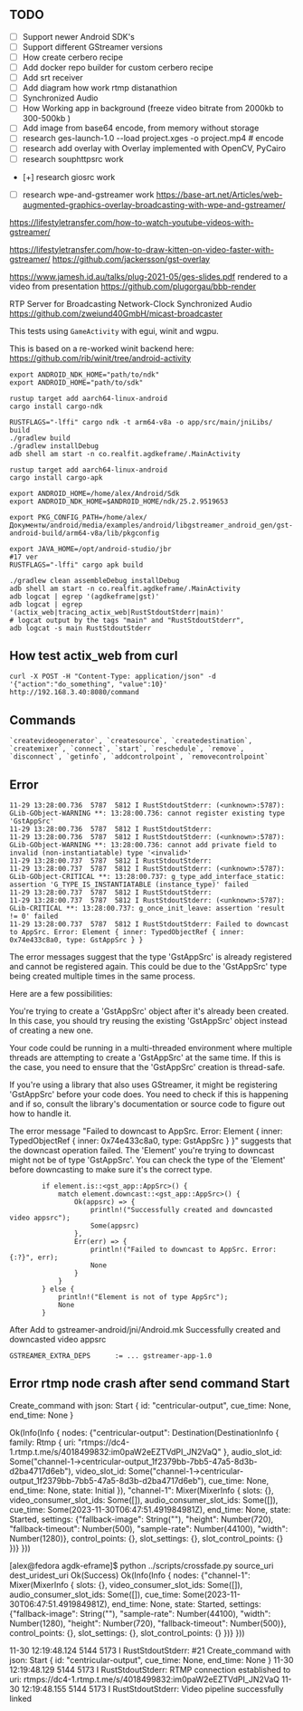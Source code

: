 ## TODO

- [ ] Support newer Android SDK's
- [ ] Support different GStreamer versions
- [ ] How create cerbero recipe
- [ ] Add docker repo builder for custom cerbero recipe
- [ ] Add srt receiver
- [ ] Add diagram how work rtmp distanathion
- [ ] Synchronized Audio
- [ ] How Working app in background (freeze video bitrate from 2000kb to 300-500kb )
- [ ] Add image from base64 encode, from memory without storage
- [ ] research ges-launch-1.0 --load project.xges -o project.mp4 # encode
- [ ] research add overlay with Overlay implemented with OpenCV, PyCairo
- [ ] research souphttpsrc work
- [+] research giosrc work

- [ ] research wpe-and-gstreamer work
https://base-art.net/Articles/web-augmented-graphics-overlay-broadcasting-with-wpe-and-gstreamer/

https://lifestyletransfer.com/how-to-watch-youtube-videos-with-gstreamer/


https://lifestyletransfer.com/how-to-draw-kitten-on-video-faster-with-gstreamer/
https://github.com/jackersson/gst-overlay

https://www.jamesh.id.au/talks/plug-2021-05/ges-slides.pdf
rendered to a video from presentation
https://github.com/plugorgau/bbb-render

 RTP Server for Broadcasting Network-Clock Synchronized Audio
https://github.com/zweiund40GmbH/micast-broadcaster

This tests using `GameActivity` with egui, winit and wgpu.

This is based on a re-worked winit backend here:
https://github.com/rib/winit/tree/android-activity

```
export ANDROID_NDK_HOME="path/to/ndk"
export ANDROID_HOME="path/to/sdk"

rustup target add aarch64-linux-android
cargo install cargo-ndk

RUSTFLAGS="-lffi" cargo ndk -t arm64-v8a -o app/src/main/jniLibs/ build
./gradlew build
./gradlew installDebug
adb shell am start -n co.realfit.agdkeframe/.MainActivity
```
```
rustup target add aarch64-linux-android
cargo install cargo-apk

export ANDROID_HOME=/home/alex/Android/Sdk
export ANDROID_NDK_HOME=$ANDROID_HOME/ndk/25.2.9519653

export PKG_CONFIG_PATH=/home/alex/Документы/android/media/examples/android/libgstreamer_android_gen/gst-android-build/arm64-v8a/lib/pkgconfig

export JAVA_HOME=/opt/android-studio/jbr
#17 ver
RUSTFLAGS="-lffi" cargo apk build

./gradlew clean assembleDebug installDebug
adb shell am start -n co.realfit.agdkeframe/.MainActivity
adb logcat | egrep '(agdkeframe|gst)'
adb logcat | egrep '(actix_web|tracing_actix_web|RustStdoutStderr|main)'
# logcat output by the tags "main" and "RustStdoutStderr",
adb logcat -s main RustStdoutStderr
```

## How test actix_web from curl

```
curl -X POST -H "Content-Type: application/json" -d '{"action":"do_something", "value":10}' http://192.168.3.40:8080/command

```
## Commands

```
`createvideogenerator`, `createsource`, `createdestination`, `createmixer`, `connect`, `start`, `reschedule`, `remove`, `disconnect`, `getinfo`, `addcontrolpoint`, `removecontrolpoint`
```

## Error

```
11-29 13:28:00.736  5787  5812 I RustStdoutStderr: (<unknown>:5787): GLib-GObject-WARNING **: 13:28:00.736: cannot register existing type 'GstAppSrc'
11-29 13:28:00.736  5787  5812 I RustStdoutStderr: 
11-29 13:28:00.736  5787  5812 I RustStdoutStderr: (<unknown>:5787): GLib-GObject-WARNING **: 13:28:00.736: cannot add private field to invalid (non-instantiatable) type '<invalid>'
11-29 13:28:00.737  5787  5812 I RustStdoutStderr: 
11-29 13:28:00.737  5787  5812 I RustStdoutStderr: (<unknown>:5787): GLib-GObject-CRITICAL **: 13:28:00.737: g_type_add_interface_static: assertion 'G_TYPE_IS_INSTANTIATABLE (instance_type)' failed
11-29 13:28:00.737  5787  5812 I RustStdoutStderr: 
11-29 13:28:00.737  5787  5812 I RustStdoutStderr: (<unknown>:5787): GLib-CRITICAL **: 13:28:00.737: g_once_init_leave: assertion 'result != 0' failed
11-29 13:28:00.737  5787  5812 I RustStdoutStderr: Failed to downcast to AppSrc. Error: Element { inner: TypedObjectRef { inner: 0x74e433c8a0, type: GstAppSrc } }
```
The error messages suggest that the type 'GstAppSrc' is already registered and cannot be registered again. This could be due to the 'GstAppSrc' type being created multiple times in the same process.

Here are a few possibilities:

You're trying to create a 'GstAppSrc' object after it's already been created. In this case, you should try reusing the existing 'GstAppSrc' object instead of creating a new one.

Your code could be running in a multi-threaded environment where multiple threads are attempting to create a 'GstAppSrc' at the same time. If this is the case, you need to ensure that the 'GstAppSrc' creation is thread-safe.

If you're using a library that also uses GStreamer, it might be registering 'GstAppSrc' before your code does. You need to check if this is happening and if so, consult the library's documentation or source code to figure out how to handle it.

The error message "Failed to downcast to AppSrc. Error: Element { inner: TypedObjectRef { inner: 0x74e433c8a0, type: GstAppSrc } }" suggests that the downcast operation failed. The 'Element' you're trying to downcast might not be of type 'GstAppSrc'. You can check the type of the 'Element' before downcasting to make sure it's the correct type.

```
        if element.is::<gst_app::AppSrc>() {
            match element.downcast::<gst_app::AppSrc>() {
                Ok(appsrc) => {
                    println!("Successfully created and downcasted video appsrc");
                    Some(appsrc)
                },
                Err(err) => {
                    println!("Failed to downcast to AppSrc. Error: {:?}", err);
                    None
                }
            }
        } else {
            println!("Element is not of type AppSrc");
            None
        }
```
After Add to gstreamer-android/jni/Android.mk 
Successfully created and downcasted video appsrc

```
GSTREAMER_EXTRA_DEPS      := ... gstreamer-app-1.0
```

## Error rtmp node crash after send command Start

Create_command with json: Start { id: "centricular-output", cue_time: None, end_time: None }

Ok(Info(Info { nodes: {"centricular-output": Destination(DestinationInfo { family: Rtmp { uri: "rtmps://dc4-1.rtmp.t.me/s/4018499832:im0paW2eEZTVdPI_JN2VaQ" }, audio_slot_id: Some("channel-1->centricular-output_1f2379bb-7bb5-47a5-8d3b-d2ba4717d6eb"), video_slot_id: Some("channel-1->centricular-output_1f2379bb-7bb5-47a5-8d3b-d2ba4717d6eb"), cue_time: None, end_time: None, state: Initial }), "channel-1": Mixer(MixerInfo { slots: {}, video_consumer_slot_ids: Some([]), audio_consumer_slot_ids: Some([]), cue_time: Some(2023-11-30T06:47:51.491984981Z), end_time: None, state: Started, settings: {"fallback-image": String(""), "height": Number(720), "fallback-timeout": Number(500), "sample-rate": Number(44100), "width": Number(1280)}, control_points: {}, slot_settings: {}, slot_control_points: {} })} }))

[alex@fedora agdk-eframe]$ python ../scripts/crossfade.py source_uri dest_uridest_uri
Ok(Success)
Ok(Info(Info { nodes: {"channel-1": Mixer(MixerInfo { slots: {}, video_consumer_slot_ids: Some([]), audio_consumer_slot_ids: Some([]), cue_time: Some(2023-11-30T06:47:51.491984981Z), end_time: None, state: Started, settings: {"fallback-image": String(""), "sample-rate": Number(44100), "width": Number(1280), "height": Number(720), "fallback-timeout": Number(500)}, control_points: {}, slot_settings: {}, slot_control_points: {} })} }))

11-30 12:19:48.124  5144  5173 I RustStdoutStderr: #21 Create_command with json: Start { id: "centricular-output", cue_time: None, end_time: None }
11-30 12:19:48.129  5144  5173 I RustStdoutStderr: RTMP connection established to uri: rtmps://dc4-1.rtmp.t.me/s/4018499832:im0paW2eEZTVdPI_JN2VaQ
11-30 12:19:48.155  5144  5173 I RustStdoutStderr: Video pipeline successfully linked